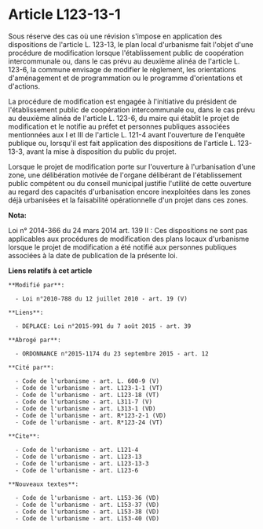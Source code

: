 # Article L123-13-1

Sous réserve des cas où une révision s'impose en application des dispositions de l'article L. 123-13, le plan local
d'urbanisme fait l'objet d'une procédure de modification lorsque l'établissement public de coopération intercommunale ou,
dans le cas prévu au deuxième alinéa de l'article L. 123-6, la commune envisage de modifier le règlement, les orientations
d'aménagement et de programmation ou le programme d'orientations et d'actions. 

La procédure de modification est engagée à l'initiative du président de l'établissement public de coopération intercommunale
ou, dans le cas prévu au deuxième alinéa de l'article L. 123-6, du maire qui établit le projet de modification et le notifie
au préfet et personnes publiques associées mentionnées aux I et III de l'article L. 121-4 avant l'ouverture de l'enquête
publique ou, lorsqu'il est fait application des dispositions de l'article L. 123-13-3, avant la mise à disposition du public
du projet. 

Lorsque le projet de modification porte sur l'ouverture à l'urbanisation d'une zone, une délibération motivée de l'organe
délibérant de l'établissement public compétent ou du conseil municipal justifie l'utilité de cette ouverture au regard des
capacités d'urbanisation encore inexploitées dans les zones déjà urbanisées et la faisabilité opérationnelle d'un projet dans
ces zones.

**Nota:**

Loi n° 2014-366 du 24 mars 2014 art. 139 II : Ces dispositions ne sont pas applicables aux procédures de modification des
plans locaux d'urbanisme lorsque le projet de modification a été notifié aux personnes publiques associées à la date de
publication de la présente loi.

**Liens relatifs à cet article**

	**Modifié par**:

	  - Loi n°2010-788 du 12 juillet 2010 - art. 19 (V)

	**Liens**:

	  - DEPLACE: Loi n°2015-991 du 7 août 2015 - art. 39

	**Abrogé par**:

	  - ORDONNANCE n°2015-1174 du 23 septembre 2015 - art. 12

	**Cité par**:

	  - Code de l'urbanisme - art. L. 600-9 (V)
	  - Code de l'urbanisme - art. L123-1-1 (VT)
	  - Code de l'urbanisme - art. L123-18 (VT)
	  - Code de l'urbanisme - art. L311-7 (V)
	  - Code de l'urbanisme - art. L313-1 (VD)
	  - Code de l'urbanisme - art. R*123-2-1 (VD)
	  - Code de l'urbanisme - art. R*123-24 (VT)

	**Cite**:

	  - Code de l'urbanisme - art. L121-4
	  - Code de l'urbanisme - art. L123-13
	  - Code de l'urbanisme - art. L123-13-3
	  - Code de l'urbanisme - art. L123-6

	**Nouveaux textes**:

	  - Code de l'urbanisme - art. L153-36 (VD)
	  - Code de l'urbanisme - art. L153-37 (VD)
	  - Code de l'urbanisme - art. L153-38 (VD)
	  - Code de l'urbanisme - art. L153-40 (VD)
